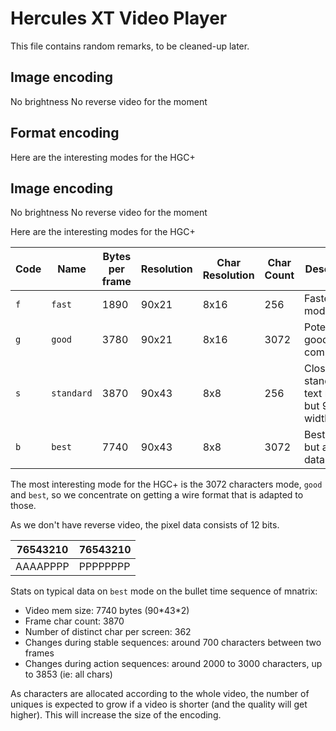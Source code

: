 # Hercules XT Video Player

This file contains random remarks, to be cleaned-up later.

## Image encoding

No brightness
No reverse video for the moment

## Format encoding

Here are the interesting modes for the HGC+

## Image encoding

No brightness
No reverse video for the moment

Here are the interesting modes for the HGC+

| Code | Name | Bytes per frame | Resolution | Char Resolution | Char Count | Description |
|------|------|----------------|------------|-----------------|------------|-------------|
| `f` | `fast` | 1890 | 90x21 | 8x16 | 256 | Fastest mode |
| `g` | ``good`` | 3780 | 90x21 | 8x16 | 3072 | Potentially a good compromise |
| `s` | ``standard`` | 3870 | 90x43 | 8x8 | 256 | Close to standard text mode, but 90 char width |
| `b` | ``best`` | 7740 | 90x43 | 8x8 | 3072 | Best quality, but a lot of data |

The most interesting mode for the HGC+ is the 3072 characters mode, ``good`` and ``best``, so we concentrate on getting a wire format that is adapted to those.

As we don't have reverse video, the pixel data consists of 12 bits.

|76543210|76543210|
|--------|--------|
|AAAAPPPP|PPPPPPPP|

Stats on typical data on ``best`` mode on the bullet time sequence of mnatrix:

* Video mem size: 7740 bytes (90\*43\*2)
* Frame char count: 3870
* Number of distinct char per screen: 362
* Changes during stable sequences: around 700 characters between two frames
* Changes during action sequences: around 2000 to 3000 characters, up to 3853 (ie: all chars)

As characters are allocated according to the whole video, the number of uniques is expected to grow if a video is shorter (and the quality will get higher). This will increase the size of the encoding.
